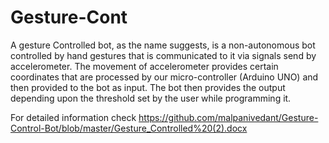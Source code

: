 # Gesture-Cont
A gesture Controlled bot, as the name suggests, is a non-autonomous bot controlled by hand gestures that is
communicated to it via signals send by accelerometer. The movement of accelerometer provides certain
coordinates that are processed by our micro-controller (Arduino UNO) and then provided to the bot as input.
The bot then provides the output depending upon the threshold set by the user while programming it.



For detailed information check
https://github.com/malpanivedant/Gesture-Control-Bot/blob/master/Gesture_Controlled%20(2).docx
